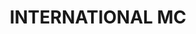 ---
lastmod: '2025-04-06T06:05:20+00:00'
latitude: -33.8688
layout: suburb
longitude: 151.209
postcode: '2891'
state: NSW
title: INTERNATIONAL MC
url: /nsw/international-mc/
---
